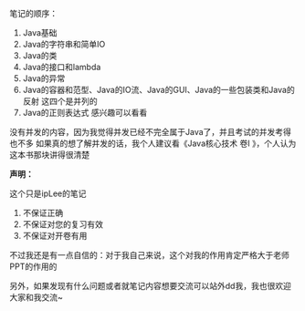 笔记的顺序：
1. Java基础
2. Java的字符串和简单IO
3. Java的类
4. Java的接口和lambda
5. Java的异常
6. Java的容器和范型、Java的IO流、Java的GUI、Java的一些包装类和Java的反射 这四个是并列的
7. Java的正则表达式 感兴趣可以看看

没有并发的内容，因为我觉得并发已经不完全属于Java了，并且考试的并发考得也不多
如果真的想了解并发的话，我个人建议看《Java核心技术 卷I 》，个人认为这本书那块讲得很清楚

**声明：**

这个只是ipLee的笔记
1. 不保证正确
2. 不保证对您的复习有效
3. 不保证对开卷有用

不过我还是有一点自信的：对于我自己来说，这个对我的作用肯定严格大于老师PPT的作用的

另外，如果发现有什么问题或者就笔记内容想要交流可以站外dd我，我也很欢迎大家和我交流~
